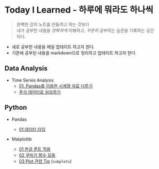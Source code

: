 # **Today I Learned - 하루에 뭐라도 하나씩**

> 완벽한 강의 노트를 만들려고 하는 것보다 <br>
내가 공부한 내용을 *정확하게* 이해하고, *꾸준히* 공부하는 습관을 기록하는 공간이다.

* 새로 공부한 내용을 매일 업데이트 하고자 한다. 
* 기존에 공부된 내용을 markdown으로 정리하고 업데이트 하고자 한다.

## **Data Analysis**
* Time Series Analysis 
    * [01. Pandas를 이용한 시계열 자료 다루기](Data_Analysis/Time_Series_Analysis/01_Time_Series_Data_with_Pandas.md)
    * [주식 데이터로 실습하기](Data_Analysis/Time_Series_Analysis/Exercise.ipynb)

## **Python**
* Pandas
    * [01 데이터 타입](Python/Pandas/01_Data_Type.md)
* Matplotlib  
    * [01 한글 폰트 적용](Python/Matplotlib/01_Plot_Font.md)
    * [02 꾸미기 함수 모음](Python/Matplotlib/02_Functions.md)
    * [03 Plot 관련 Tip](Python/Matplotlib/03_Tips.md)
    (`subplots`)

    <!-- * Seaborn -->
    <!-- * Plotly -->
